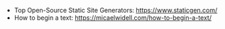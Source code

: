 * Top Open-Source Static Site Generators: https://www.staticgen.com/
* How to begin a text: https://micaelwidell.com/how-to-begin-a-text/

